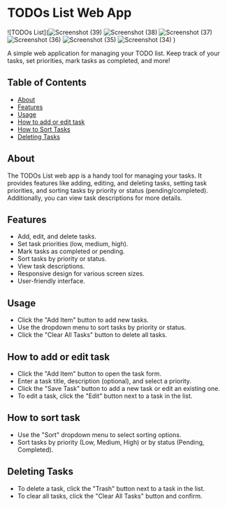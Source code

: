 # TODOs List Web App

![TODOs List](![Screenshot (39)](https://github.com/Dheerajk99/Todo_list/assets/104593008/efd3fc7f-ed35-4392-914c-3869632262a7)
![Screenshot (38)](https://github.com/Dheerajk99/Todo_list/assets/104593008/b6d8f5ed-755f-4466-b7ec-5acdf5de4546)
![Screenshot (37)](https://github.com/Dheerajk99/Todo_list/assets/104593008/638d58ca-4f1f-4e1c-bbef-0df06efdce95)
![Screenshot (36)](https://github.com/Dheerajk99/Todo_list/assets/104593008/098c6a9d-a661-4af2-86d7-947086cff849)
![Screenshot (35)](https://github.com/Dheerajk99/Todo_list/assets/104593008/1a34bda3-e3bb-4054-a6e4-3ae0cbe6dff0)
![Screenshot (34)](https://github.com/Dheerajk99/Todo_list/assets/104593008/7cd98b1c-3121-4134-af4e-6f88f4f681ee)
)

A simple web application for managing your TODO list. Keep track of your tasks, set priorities, mark tasks as completed, and more!

## Table of Contents

- [About](#about)
- [Features](#features)
- [Usage](#usage)
- [How to add or edit task](#how-to-add-or-edit-task)
- [How to Sort Tasks](#how-to-sort-tasks)
- [Deleting Tasks](#deleting-tasks)

## About

The TODOs List web app is a handy tool for managing your tasks. It provides features like adding, editing, and deleting tasks, setting task priorities, and sorting tasks by priority or status (pending/completed). Additionally, you can view task descriptions for more details.

## Features

- Add, edit, and delete tasks.
- Set task priorities (low, medium, high).
- Mark tasks as completed or pending.
- Sort tasks by priority or status.
- View task descriptions.
- Responsive design for various screen sizes.
- User-friendly interface.

##  Usage

- Click the "Add Item" button to add new tasks.
- Use the dropdown menu to sort tasks by priority or status.
- Click the "Clear All Tasks" button to delete all tasks.

## How to add or edit task

- Click the "Add Item" button to open the task form.
- Enter a task title, description (optional), and select a priority.
- Click the "Save Task" button to add a new task or edit an existing one.
- To edit a task, click the "Edit" button next to a task in the list.

## How to sort task

- Use the "Sort" dropdown menu to select sorting options.
- Sort tasks by priority (Low, Medium, High) or by status (Pending, Completed).

## Deleting Tasks

- To delete a task, click the "Trash" button next to a task in the list.
- To clear all tasks, click the "Clear All Tasks" button and confirm.
